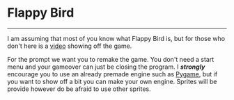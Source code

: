 # Flappy Bird
-----
I am assuming that most of you know what Flappy Bird is, but for those who don't here is a [video](https://www.youtube.com/watch?v=fQoJZuBwrkU&ab_channel=IGN) showing off the game.

For the prompt we want you to remake the game. You don't need a start menu and your gameover can just be closing the program. I ***strongly*** encourage you to use an already premade engine such as [Pygame](https://www.pygame.org/wiki/GettingStarted), but if you want to show off a bit you can make your own engine. Sprites will be provide however do be afraid to use other sprites.
